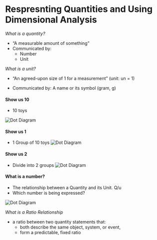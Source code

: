 # Respresnting Quantities and Using Dimensional Analysis

*What is a quantity?*
- “A measurable amount of something”
- Communicated by:
    * Number 
    * Unit


*What is a unit?*

- “An agreed-upon size of 1 for a measurement” (unit: un = 1)

- Communicated by: A name or its symbol (gram, g)


#### Show us 10 
- 10 toys 

![Dot Diagram](Images/Screenshot%202024-09-30%20at%2010.36.03 AM.png "Dot Diagram")

#### Show us 1 
- 1 Group of 10 toys 
![Dot Diagram](Images/Screenshot%202024-09-30%20at%2010.39.37 AM.png "Dot Diagram")

#### Show us 2
- Divide into 2 groups
![Dot Diagram](Images/Screenshot%202024-09-30%20at%2010.39.51 AM.png "Dot Diagram")

#### What is a number? 
- The relationship between a Quantity and its Unit. Q/u
- Which number is being expressed?

![Dot Diagram](Images/Screenshot%202024-09-30%20at%2010.40.03 AM.png "Dot Diagram") 

*What is a Ratio Relationship*
- a ratio between two quantity statements that:
    * both describe the same object, system, or event, 
    * form a predictable, fixed ratio

